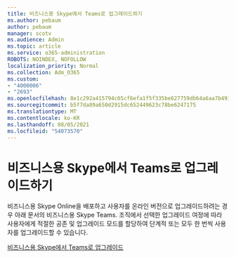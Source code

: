 ```yaml
---
title: 비즈니스용 Skype에서 Teams로 업그레이드하기
ms.author: pebaum
author: pebaum
manager: scotv
ms.audience: Admin
ms.topic: article
ms.service: o365-administration
ROBOTS: NOINDEX, NOFOLLOW
localization_priority: Normal
ms.collection: Adm_O365
ms.custom:
- "4000006"
- "2693"
ms.openlocfilehash: 8e1c292a415794c65cf6efa1f5f335be627759db64a6aa7b4918f05436502fd0
ms.sourcegitcommit: b5f7da89a650d2915dc652449623c78be6247175
ms.translationtype: MT
ms.contentlocale: ko-KR
ms.lasthandoff: 08/05/2021
ms.locfileid: "54073570"
---
```

# <a name="upgrade-from-skype-for-business-online-to-teams"></a>비즈니스용 Skype에서 Teams로 업그레이드하기  

비즈니스용 Skype Online을 배포하고 사용자를 온라인 버전으로 업그레이드하려는 경우 아래 문서의 비즈니스용 Skype Teams. 조직에서 선택한 업그레이드 여정에 따라 사용자에게 적절한 공존 및 업그레이드 모드를 할당하여 단계적 또는 모두 한 번씩 사용자를 업그레이드할 수 있습니다.

[비즈니스용 Skype에서 Teams로 업그레이드](https://docs.microsoft.com/MicrosoftTeams/upgrade-to-teams-execute-skypeforbusinessonline) 